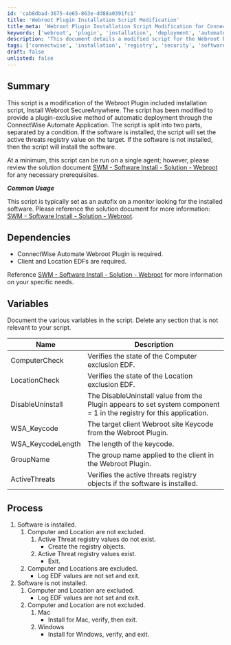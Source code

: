 ```yaml
---
id: 'cab8dbad-3675-4e65-863e-dd88a0391fc1'
title: 'Webroot Plugin Installation Script Modification'
title_meta: 'Webroot Plugin Installation Script Modification for ConnectWise Automate'
keywords: ['webroot', 'plugin', 'installation', 'deployment', 'automate']
description: 'This document details a modified script for the Webroot Plugin installation, enabling automatic deployment through ConnectWise Automate. It outlines the script functionality, dependencies, variables, and process for both installed and non-installed software scenarios.'
tags: ['connectwise', 'installation', 'registry', 'security', 'software']
draft: false
unlisted: false
---
```


## Summary

This script is a modification of the Webroot Plugin included installation script, Install Webroot SecureAnywhere. The script has been modified to provide a plugin-exclusive method of automatic deployment through the ConnectWise Automate Application. The script is split into two parts, separated by a condition. If the software is installed, the script will set the active threats registry value on the target. If the software is not installed, then the script will install the software.

At a minimum, this script can be run on a single agent; however, please review the solution document [SWM - Software Install - Solution - Webroot](<../../solutions/Webroot.md>) for any necessary prerequisites.

***Common Usage***

This script is typically set as an autofix on a monitor looking for the installed software. Please reference the solution document for more information: [SWM - Software Install - Solution - Webroot](<../../solutions/Webroot.md>).

## Dependencies

- ConnectWise Automate Webroot Plugin is required.
- Client and Location EDFs are required.

Reference [SWM - Software Install - Solution - Webroot](<../../solutions/Webroot.md>) for more information on your specific needs.

## Variables

Document the various variables in the script. Delete any section that is not relevant to your script.

| Name                | Description                                                                                         |
|---------------------|-----------------------------------------------------------------------------------------------------|
| ComputerCheck       | Verifies the state of the Computer exclusion EDF.                                                  |
| LocationCheck       | Verifies the state of the Location exclusion EDF.                                                  |
| DisableUninstall    | The DisableUninstall value from the Plugin appears to set system component = 1 in the registry for this application. |
| WSA_Keycode         | The target client Webroot site Keycode from the Webroot Plugin.                                   |
| WSA_KeycodeLength   | The length of the keycode.                                                                          |
| GroupName           | The group name applied to the client in the Webroot Plugin.                                        |
| ActiveThreats       | Verifies the active threats registry objects if the software is installed.                         |

## Process

1. Software is installed.
   1. Computer and Location are not excluded.
      1. Active Threat registry values do not exist.
         - Create the registry objects.
      2. Active Threat registry values exist.
         - Exit.
   2. Computer and Locations are excluded.
      - Log EDF values are not set and exit.
2. Software is not installed.
   1. Computer and Location are excluded.
      - Log EDF values are not set and exit.
   2. Computer and Location are not excluded.
      1. Mac
         - Install for Mac, verify, then exit.
      2. Windows
         - Install for Windows, verify, and exit.

